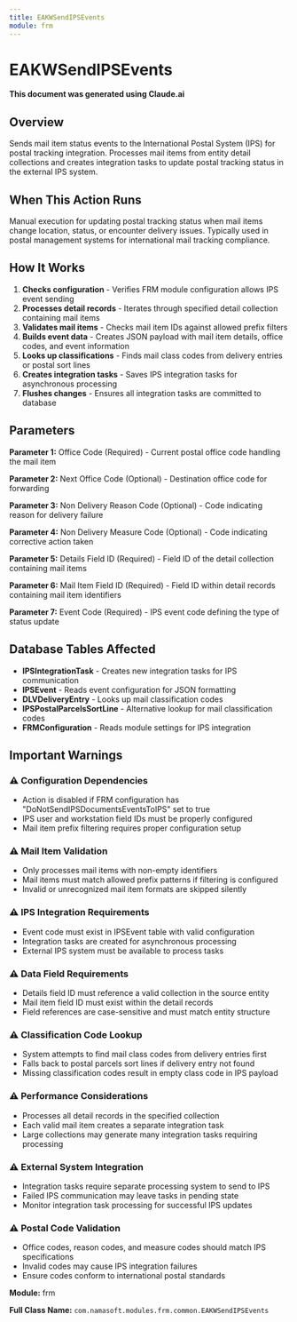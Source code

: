 ```yaml
---
title: EAKWSendIPSEvents
module: frm
---
```



<div class='entity-flows'>

# EAKWSendIPSEvents

**This document was generated using Claude.ai**

## Overview

Sends mail item status events to the International Postal System (IPS) for postal tracking integration. Processes mail items from entity detail collections and creates integration tasks to update postal tracking status in the external IPS system.

## When This Action Runs

Manual execution for updating postal tracking status when mail items change location, status, or encounter delivery issues. Typically used in postal management systems for international mail tracking compliance.

## How It Works

1. **Checks configuration** - Verifies FRM module configuration allows IPS event sending
2. **Processes detail records** - Iterates through specified detail collection containing mail items
3. **Validates mail items** - Checks mail item IDs against allowed prefix filters
4. **Builds event data** - Creates JSON payload with mail item details, office codes, and event information
5. **Looks up classifications** - Finds mail class codes from delivery entries or postal sort lines
6. **Creates integration tasks** - Saves IPS integration tasks for asynchronous processing
7. **Flushes changes** - Ensures all integration tasks are committed to database

## Parameters

**Parameter 1:** Office Code (Required) - Current postal office code handling the mail item

**Parameter 2:** Next Office Code (Optional) - Destination office code for forwarding

**Parameter 3:** Non Delivery Reason Code (Optional) - Code indicating reason for delivery failure

**Parameter 4:** Non Delivery Measure Code (Optional) - Code indicating corrective action taken

**Parameter 5:** Details Field ID (Required) - Field ID of the detail collection containing mail items

**Parameter 6:** Mail Item Field ID (Required) - Field ID within detail records containing mail item identifiers

**Parameter 7:** Event Code (Required) - IPS event code defining the type of status update

## Database Tables Affected

- **IPSIntegrationTask** - Creates new integration tasks for IPS communication
- **IPSEvent** - Reads event configuration for JSON formatting
- **DLVDeliveryEntry** - Looks up mail classification codes
- **IPSPostalParcelsSortLine** - Alternative lookup for mail classification codes
- **FRMConfiguration** - Reads module settings for IPS integration

## Important Warnings

### ⚠️ Configuration Dependencies
- Action is disabled if FRM configuration has "DoNotSendIPSDocumentsEventsToIPS" set to true
- IPS user and workstation field IDs must be properly configured
- Mail item prefix filtering requires proper configuration setup

### ⚠️ Mail Item Validation
- Only processes mail items with non-empty identifiers
- Mail items must match allowed prefix patterns if filtering is configured
- Invalid or unrecognized mail item formats are skipped silently

### ⚠️ IPS Integration Requirements
- Event code must exist in IPSEvent table with valid configuration
- Integration tasks are created for asynchronous processing
- External IPS system must be available to process tasks

### ⚠️ Data Field Requirements
- Details field ID must reference a valid collection in the source entity
- Mail item field ID must exist within the detail records
- Field references are case-sensitive and must match entity structure

### ⚠️ Classification Code Lookup
- System attempts to find mail class codes from delivery entries first
- Falls back to postal parcels sort lines if delivery entry not found
- Missing classification codes result in empty class code in IPS payload

### ⚠️ Performance Considerations
- Processes all detail records in the specified collection
- Each valid mail item creates a separate integration task
- Large collections may generate many integration tasks requiring processing

### ⚠️ External System Integration
- Integration tasks require separate processing system to send to IPS
- Failed IPS communication may leave tasks in pending state
- Monitor integration task processing for successful IPS updates

### ⚠️ Postal Code Validation
- Office codes, reason codes, and measure codes should match IPS specifications
- Invalid codes may cause IPS integration failures
- Ensure codes conform to international postal standards

**Module:** frm

**Full Class Name:** `com.namasoft.modules.frm.common.EAKWSendIPSEvents`


</div>